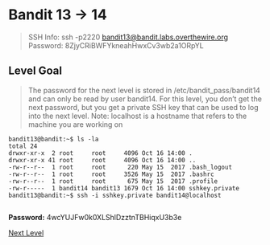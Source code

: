 
# Bandit 13 -> 14
> SSH Info: ssh -p2220 bandit13@bandit.labs.overthewire.org  
> Password: 8ZjyCRiBWFYkneahHwxCv3wb2a1ORpYL



 ## Level Goal  
>The password for the next level is stored in /etc/bandit_pass/bandit14 and can only be read by user bandit14. For this level, you don’t get the next password, but you get a private SSH key that can be used to log into the next level. Note: localhost is a hostname that refers to the machine you are working on





```
bandit13@bandit:~$ ls -la
total 24
drwxr-xr-x  2 root     root     4096 Oct 16 14:00 .
drwxr-xr-x 41 root     root     4096 Oct 16 14:00 ..
-rw-r--r--  1 root     root      220 May 15  2017 .bash_logout
-rw-r--r--  1 root     root     3526 May 15  2017 .bashrc
-rw-r--r--  1 root     root      675 May 15  2017 .profile
-rw-r-----  1 bandit14 bandit13 1679 Oct 16 14:00 sshkey.private
bandit13@bandit:~$ ssh -i sshkey.private bandit14@localhost


```


**Password:** 4wcYUJFw0k0XLShlDzztnTBHiqxU3b3e



[Next Level](https://github.com/ShumaherK/Bandit-Writeups/blob/master/Bandit%2014%20--%2015/README.md)
